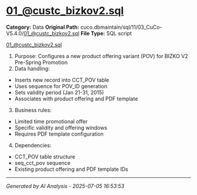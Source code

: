 # 01_@custc_bizkov2.sql

**Category:** Data
**Original Path:** cuco.dbmaintain/sql/11/03_CuCo-V5.4.0/01_@custc_bizkov2.sql
**File Type:** SQL script

01_@custc_bizkov2.sql
1. Purpose: Configures a new product offering variant (POV) for BIZKO V2 Pre-Spring Promotion
2. Data handling:
- Inserts new record into CCT_POV table
- Uses sequence for POV_ID generation
- Sets validity period (Jan 21-31, 2015)
- Associates with product offering and PDF template
3. Business rules:
- Limited time promotional offer
- Specific validity and offering windows
- Requires PDF template configuration
4. Dependencies:
- CCT_POV table structure
- seq_cct_pov sequence
- Existing product offering and PDF template IDs

---
*Generated by AI Analysis - 2025-07-05 16:53:53*
